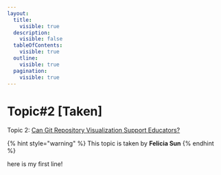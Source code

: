 ```yaml
---
layout:
  title:
    visible: true
  description:
    visible: false
  tableOfContents:
    visible: true
  outline:
    visible: true
  pagination:
    visible: true
---
```


# Topic#2 \[Taken]

Topic 2: [Can Git Repository Visualization Support Educators?](https://ieeexplore.ieee.org/abstract/document/9978497?casa\_token=1zERXMOA7wEAAAAA:qcoRX5TCLq5jBYgrzLaTfnpPolVXjxuKR\_0PNgxEPksrt600vOIW\_sNKePfen\_ERwvMA0lzB)

{% hint style="warning" %}
This topic is taken by **Felicia Sun**
{% endhint %}

here is my first line!
